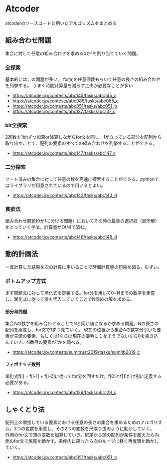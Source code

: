 # Atcoder  
atcoderのソースコードと用いたアルゴリズムをまとめる
## 組み合わせ問題
集合に対して任意の組み合わせを求める0か1を割り当てていく問題。

### 全探索  
基本的にはこの問題が多い。 for文を任意個数もちいて任意の長さの組み合わせを列挙する。 うまく時間計算量を減らす工夫が必要なことが多い  
- https://atcoder.jp/contests/abc145/tasks/abc145_c
- https://atcoder.jp/contests/abc085/tasks/abc085_c
- https://atcoder.jp/contests/abc051/tasks/abc051_b
- https://atcoder.jp/contests/abc137/tasks/abc137_c

### bit全探索
2進数を1bitずつ加算or減算しながらfor文を回し、1が立っている部分を配列から取り出すことで、配列の要素のすべての組み合わせを列挙することができる。  
- https://atcoder.jp/contests/abc147/tasks/abc147_c

### 二分探索
ソート済みの集合に対して任意の数を高速に探索することができる。pythonではライブラリが用意されているので用いるとよい。
- https://atcoder.jp/contests/abc143/tasks/abc143_d


### 貪欲法
組み合わせ問題(0か1に分ける問題）においてその時の最善の選択肢（局所解）をとっていく手法。計算量がO(N)で済む。
- https://atcoder.jp/contests/abc148/tasks/abc148_d


## 動的計画法
一度計算した結果を次の計算に用いることで時間計算量の短縮を図る。むずい。


### ボトムアップ方式 
まず問題文に対して漸化式を定義する。for分を用いて0~Nまでの数字を走査し、漸化式に従って値を代入していくことでN個めの解を求める。


#### 部分和問題 
集合Aの数字を組み合わせることでNと同じ値になるか求める問題。Nの長さの配列を用意し、for文で1ずつ見ていく。 現在の位置から集合Aの数字分引いた要素が先頭の要素、もしくは1ならば現在の要素に１をそうでないなら0を書き込んでいき、N番目の要素が1かを調べる。  
- https://atcoder.jp/contests/sumitrust2019/tasks/sumitb2019_c

#### フィボナッチ数列
漸化式f[i] = f[i-1] + f[i-2]に従ってfor分を回すだけ。f[0]とf[1]だけ別に定義する必要がある。
- https://atcoder.jp/contests/abc129/tasks/abc129_c

## しゃくとり法
配列上の隣接している要素における任意の長さの集合を求めるためのアルゴリズム。2つの変数を用意し、その2つの変数を尺取り虫のように動かしていく。  
外側のfor文で頭の変数を加算していき。尻尾から頭の配列が条件を超えたら内側のfor文で尻尾を動かす。条件内に戻ったら次のループに移り再度頭を動かしていく。  
- https://atcoder.jp/contests/abc051/tasks/abc051_b
